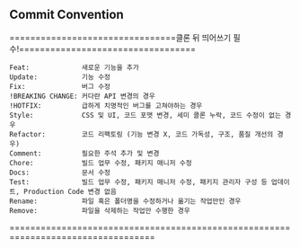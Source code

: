 ## Commit Convention

================================클론 뒤 띄어쓰기 필수!==================================

    Feat:             새로운 기능을 추가
    Update:           기능 수정
    Fix:              버그 수정
    !BREAKING CHANGE: 커다란 API 변경의 경우
    !HOTFIX:          급하게 치명적인 버그를 고쳐야하는 경우
    Style:            CSS 및 UI, 코드 포맷 변경, 세미 콜론 누락, 코드 수정이 없는 경우
    Refactor:         코드 리팩토링 (기능 변경 X, 코드 가독성, 구조, 품질 개선의 경우)
    Comment:          필요한 주석 추가 및 변경
    Chore:            빌드 업무 수정, 패키지 매니저 수정
    Docs:             문서 수정
    Test:             빌드 업무 수정, 패키지 매니저 수정, 패키지 관리자 구성 등 업데이트, Production Code 변경 없음
    Rename:           파일 혹은 폴더명을 수정하거나 옮기는 작업만인 경우
    Remove:           파일을 삭제하는 작업만 수행한 경우
  
==================================================================================